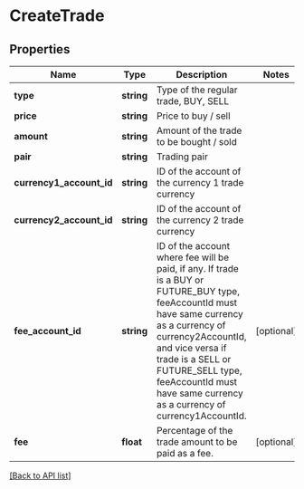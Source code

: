 # CreateTrade

## Properties

Name | Type | Description | Notes
------------ | ------------- | ------------- | -------------
**type** | **string** | Type of the regular trade, BUY, SELL |
**price** | **string** | Price to buy / sell |
**amount** | **string** | Amount of the trade to be bought / sold |
**pair** | **string** | Trading pair |
**currency1_account_id** | **string** | ID of the account of the currency 1 trade currency |
**currency2_account_id** | **string** | ID of the account of the currency 2 trade currency |
**fee_account_id** | **string** | ID of the account where fee will be paid, if any. If trade is a BUY or FUTURE_BUY type, feeAccountId must have same currency as a currency of currency2AccountId, and vice versa if trade is a SELL or FUTURE_SELL type, feeAccountId must have same currency as a currency of currency1AccountId. | [optional]
**fee** | **float** | Percentage of the trade amount to be paid as a fee. | [optional]

[[Back to API list]](../../README.md#api-endpoints)
